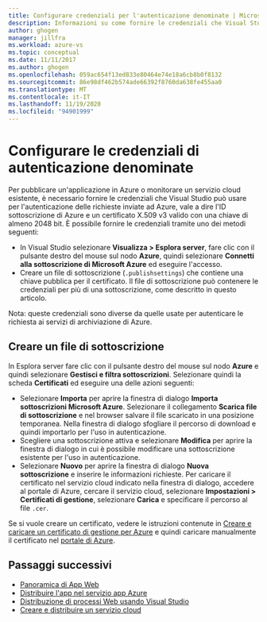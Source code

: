 ```yaml
---
title: Configurare credenziali per l'autenticazione denominate | Microsoft Docs
description: Informazioni su come fornire le credenziali che Visual Studio può usare per l'autenticazione delle richieste ad Azure per pubblicare un'applicazione in Azure da Visual Studio o monitorare un servizio cloud esistente.
author: ghogen
manager: jillfra
ms.workload: azure-vs
ms.topic: conceptual
ms.date: 11/11/2017
ms.author: ghogen
ms.openlocfilehash: 059ac654f13ed833e80464e74e18a6cb8b0f8132
ms.sourcegitcommit: 86e98df462b574ade66392f8760da638fe455aa0
ms.translationtype: MT
ms.contentlocale: it-IT
ms.lasthandoff: 11/19/2020
ms.locfileid: "94901999"
---
```

# <a name="set-up-named-authentication-credentials"></a>Configurare le credenziali di autenticazione denominate

Per pubblicare un'applicazione in Azure o monitorare un servizio cloud esistente, è necessario fornire le credenziali che Visual Studio può usare per l'autenticazione delle richieste inviate ad Azure, vale a dire l'ID sottoscrizione di Azure e un certificato X.509 v3 valido con una chiave di almeno 2048 bit. È possibile fornire le credenziali tramite uno dei metodi seguenti:

- In Visual Studio selezionare **Visualizza > Esplora server**, fare clic con il pulsante destro del mouse sul nodo **Azure**, quindi selezionare **Connetti alla sottoscrizione di Microsoft Azure** ed eseguire l'accesso.
- Creare un file di sottoscrizione (`.publishsettings`) che contiene una chiave pubblica per il certificato. Il file di sottoscrizione può contenere le credenziali per più di una sottoscrizione, come descritto in questo articolo.

Nota: queste credenziali sono diverse da quelle usate per autenticare le richiesta ai servizi di archiviazione di Azure.

## <a name="create-a-subscription-file"></a>Creare un file di sottoscrizione

In Esplora server fare clic con il pulsante destro del mouse sul nodo **Azure** e quindi selezionare **Gestisci e filtra sottoscrizioni**. Selezionare quindi la scheda **Certificati** ed eseguire una delle azioni seguenti:

- Selezionare **Importa** per aprire la finestra di dialogo **Importa sottoscrizioni Microsoft Azure**. Selezionare il collegamento **Scarica file di sottoscrizione** e nel browser salvare il file scaricato in una posizione temporanea. Nella finestra di dialogo sfogliare il percorso di download e quindi importarlo per l'uso in autenticazione.
- Scegliere una sottoscrizione attiva e selezionare **Modifica** per aprire la finestra di dialogo in cui è possibile modificare una sottoscrizione esistente per l'uso in autenticazione.
- Selezionare **Nuovo** per aprire la finestra di dialogo **Nuova sottoscrizione** e inserire le informazioni richieste. Per caricare il certificato nel servizio cloud indicato nella finestra di dialogo, accedere al portale di Azure, cercare il servizio cloud, selezionare **Impostazioni > Certificati di gestione**, selezionare **Carica** e specificare il percorso al file `.cer`.

Se si vuole creare un certificato, vedere le istruzioni contenute in [Creare e caricare un certificato di gestione per Azure](/azure/cloud-services/cloud-services-certs-create) e quindi caricare manualmente il certificato nel [portale di Azure](https://portal.azure.com/).

## <a name="next-steps"></a>Passaggi successivi

- [Panoramica di App Web](/azure/app-service/)
- [Distribuire l'app nel servizio app Azure](/azure/app-service/app-service-deploy-local-git)
- [Distribuzione di processi Web usando Visual Studio](/azure/app-service/websites-dotnet-deploy-webjobs)
- [Creare e distribuire un servizio cloud](/azure/cloud-services/cloud-services-how-to-create-deploy-portal)
